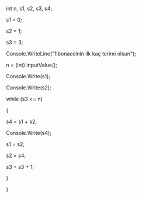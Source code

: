 ﻿

int n, s1, s2, s3, s4;

s1 = 0;

s2 = 1;

s3 = 3;

Console.WriteLine("fibonaccinin ilk kaç terimi olsun");

n = (int) inputValue();

Console.Write(s1);

Console.Write(s2);

while (s3 <= n)

{

s4 = s1 + s2;

Console.Write(s4);

s1 = s2;

s2 = s4;

s3 = s3 + 1;

}

}

